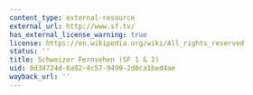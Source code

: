 ```yaml
---
content_type: external-resource
external_url: http://www.sf.tv/
has_external_license_warning: true
license: https://en.wikipedia.org/wiki/All_rights_reserved
status: ''
title: Schweizer Fernsehen (SF 1 & 2)
uid: 0d34724d-6a92-4c57-9499-2d0ca1bed4ae
wayback_url: ''
---
```

